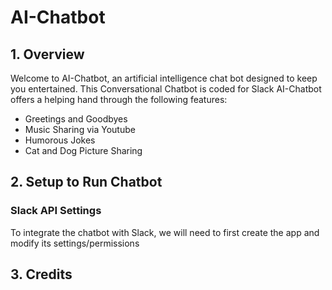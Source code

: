 # AI-Chatbot
## 1. Overview
Welcome to AI-Chatbot, an artificial intelligence chat bot designed to keep you entertained. This Conversational Chatbot is coded for Slack 
AI-Chatbot offers a helping hand through the following features:
- Greetings and Goodbyes
- Music Sharing via Youtube
- Humorous Jokes
- Cat and Dog Picture Sharing
## 2. Setup to Run Chatbot
### Slack API Settings
To integrate the chatbot with Slack, we will need to first create the app and modify its settings/permissions

## 3. Credits

